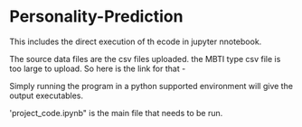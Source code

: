 # Personality-Prediction
This includes the direct execution of th ecode in jupyter nnotebook.

The source data files are the csv files uploaded. the MBTI type csv file is too large to upload.
So here is the link for that - 

Simply running the program in a python supported environment will give the output executables.

'project_code.ipynb" is the main file that needs to be run.
